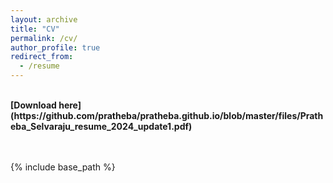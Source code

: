 ```yaml
---
layout: archive
title: "CV"
permalink: /cv/
author_profile: true
redirect_from:
  - /resume
---
```

<br>
<b>[Download here](https://github.com/pratheba/pratheba.github.io/blob/master/files/Pratheba_Selvaraju_resume_2024_update1.pdf)</b><br>
<br>
<br>

<object data="https://github.com/pratheba/pratheba.github.io/blob/master/files/Pratheba_Selvaraju_resume_2024_update1.pdf" type="application/pdf" width="100%"> 
</object>

{% include base_path %}

<!-- Talks
======
  <ul>{% for post in site.talks %}
    {% include archive-single-talk-cv.html %}
  {% endfor %}</ul>
  
Teaching
======
  <ul>{% for post in site.teaching %}
    {% include archive-single-cv.html %}
  {% endfor %}</ul> -->
  
<!-- Service and leadership
======
* Currently signed in to 43 different slack teams -->

